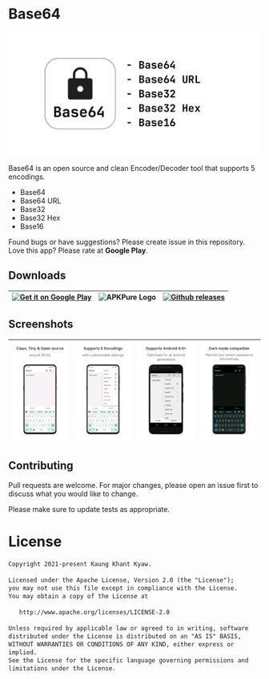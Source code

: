 # Base64

![Base64](https://github.com/kaungkhantjc/Base64/blob/master/screenshots/feature_graphic.jpg?raw=true)

Base64 is an open source and clean Encoder/Decoder tool that supports 5 encodings.

- Base64
- Base64 URL
- Base32
- Base32 Hex
- Base16

Found bugs or have suggestions? Please create issue in this repository. Love this app? Please rate
at <b>Google Play</b>.

## Downloads

| <a href='https://play.google.com/store/apps/details?id=com.jcoder.linker'><img width="200" alt='Get it on Google Play' src='https://play.google.com/intl/en_us/badges/static/images/badges/en_badge_web_generic.png'/></a> | <a  title="Download Tiny Base64"  rel="nofollow"  download="Tiny Base64"  src="https://apkpure.com/tiny-base64/com.jcoder.base64/download"><img width="200" src="https://static.apkpure.com/www/static/imgs/logo_new@2x.png"  alt="APKPure Logo" /></a> | <a href='https://github.com/kaungkhantjc/Base64/releases'><img width="200" alt='Github releases' src='https://github.githubassets.com/assets/GitHub-Logo-ee398b662d42.png'/></a> |
|----------------------------------------------------------------------------------------------------------------------------------------------------------------------------------------------------------------------------|---------------------------------------------------------------------------------------------------------------------------------------------------------------------------------------------------------------------------------------------------------|----------------------------------------------------------------------------------------------------------------------------------------------------------------------------------|

## Screenshots

| ![Screenshot 1](https://github.com/kaungkhantjc/Base64/blob/master/screenshots/1.png?raw=true) | ![Screenshot 2](https://github.com/kaungkhantjc/Base64/blob/master/screenshots/2.png?raw=true) | ![Screenshot 3](https://github.com/kaungkhantjc/Base64/blob/master/screenshots/3.png?raw=true) | ![Screenshot 4](https://github.com/kaungkhantjc/Base64/blob/master/screenshots/4.png?raw=true) |
|------------------------------------------------------------------------------------------------|------------------------------------------------------------------------------------------------|------------------------------------------------------------------------------------------------|------------------------------------------------------------------------------------------------|

## Contributing

Pull requests are welcome. For major changes, please open an issue first to discuss what you would
like to change.

Please make sure to update tests as appropriate.


License
=======

    Copyright 2021-present Kaung Khant Kyaw.

    Licensed under the Apache License, Version 2.0 (the "License");
    you may not use this file except in compliance with the License.
    You may obtain a copy of the License at

       http://www.apache.org/licenses/LICENSE-2.0

    Unless required by applicable law or agreed to in writing, software
    distributed under the License is distributed on an "AS IS" BASIS,
    WITHOUT WARRANTIES OR CONDITIONS OF ANY KIND, either express or implied.
    See the License for the specific language governing permissions and
    limitations under the License.
